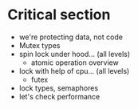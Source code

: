 # Critical section

- we're protecting data, not code
- Mutex types
- spin lock under hood... (all levels)
  - atomic operation overview
- lock with help of cpu... (all levels)
  - futex
- lock types, semaphores
- let's check performance
